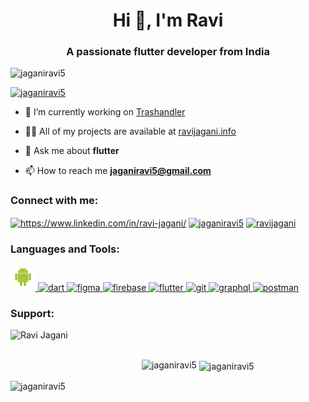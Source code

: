 <h1 align="center">Hi 👋, I'm Ravi</h1>
<h3 align="center">A passionate flutter developer from India</h3>

<p align="left"> <img src="https://komarev.com/ghpvc/?username=jaganiravi5&label=Profile%20views&color=0e75b6&style=flat" alt="jaganiravi5" /> </p>

<p align="left"> <a href="https://github.com/ryo-ma/github-profile-trophy"><img src="https://github-profile-trophy.vercel.app/?username=jaganiravi5" alt="jaganiravi5" /></a> </p>

- 🔭 I’m currently working on [Trashandler](https://github.com/DarshanVanol/trashhandler-mobile)

- 👨‍💻 All of my projects are available at [ravijagani.info](ravijagani.info)

- 💬 Ask me about **flutter**

- 📫 How to reach me **jaganiravi5@gmail.com**

<h3 align="left">Connect with me:</h3>
<p align="left">
<a href="https://linkedin.com/in/https://www.linkedin.com/in/ravi-jagani/" target="blank"><img align="center" src="https://raw.githubusercontent.com/rahuldkjain/github-profile-readme-generator/master/src/images/icons/Social/linked-in-alt.svg" alt="https://www.linkedin.com/in/ravi-jagani/" height="30" width="40" /></a>
<a href="https://dribbble.com/jaganiravi5" target="blank"><img align="center" src="https://raw.githubusercontent.com/rahuldkjain/github-profile-readme-generator/master/src/images/icons/Social/dribbble.svg" alt="jaganiravi5" height="30" width="40" /></a>
<a href="https://www.behance.net/ravijagani" target="blank"><img align="center" src="https://raw.githubusercontent.com/rahuldkjain/github-profile-readme-generator/master/src/images/icons/Social/behance.svg" alt="ravijagani" height="30" width="40" /></a>
</p>

<h3 align="left">Languages and Tools:</h3>
<p align="left"> <a href="https://developer.android.com" target="_blank" rel="noreferrer"> <img src="https://raw.githubusercontent.com/devicons/devicon/master/icons/android/android-original-wordmark.svg" alt="android" width="40" height="40"/> </a> <a href="https://dart.dev" target="_blank" rel="noreferrer"> <img src="https://www.vectorlogo.zone/logos/dartlang/dartlang-icon.svg" alt="dart" width="40" height="40"/> </a> <a href="https://www.figma.com/" target="_blank" rel="noreferrer"> <img src="https://www.vectorlogo.zone/logos/figma/figma-icon.svg" alt="figma" width="40" height="40"/> </a> <a href="https://firebase.google.com/" target="_blank" rel="noreferrer"> <img src="https://www.vectorlogo.zone/logos/firebase/firebase-icon.svg" alt="firebase" width="40" height="40"/> </a> <a href="https://flutter.dev" target="_blank" rel="noreferrer"> <img src="https://www.vectorlogo.zone/logos/flutterio/flutterio-icon.svg" alt="flutter" width="40" height="40"/> </a> <a href="https://git-scm.com/" target="_blank" rel="noreferrer"> <img src="https://www.vectorlogo.zone/logos/git-scm/git-scm-icon.svg" alt="git" width="40" height="40"/> </a> <a href="https://graphql.org" target="_blank" rel="noreferrer"> <img src="https://www.vectorlogo.zone/logos/graphql/graphql-icon.svg" alt="graphql" width="40" height="40"/> </a> <a href="https://postman.com" target="_blank" rel="noreferrer"> <img src="https://www.vectorlogo.zone/logos/getpostman/getpostman-icon.svg" alt="postman" width="40" height="40"/> </a> </p>

<h3 align="left">Support:</h3>
<p><a href="https://www.buymeacoffee.com/Ravi Jagani"> <img align="left" src="https://cdn.buymeacoffee.com/buttons/v2/default-yellow.png" height="50" width="210" alt="Ravi Jagani" /></a></p><br><br>

<p><img align="left" src="https://github-readme-stats.vercel.app/api/top-langs?username=jaganiravi5&show_icons=true&locale=en&layout=compact" alt="jaganiravi5" /></p>

<p>&nbsp;<img align="center" src="https://github-readme-stats.vercel.app/api?username=jaganiravi5&show_icons=true&locale=en" alt="jaganiravi5" /></p>

<p><img align="center" src="https://github-readme-streak-stats.herokuapp.com/?user=jaganiravi5&" alt="jaganiravi5" /></p>


